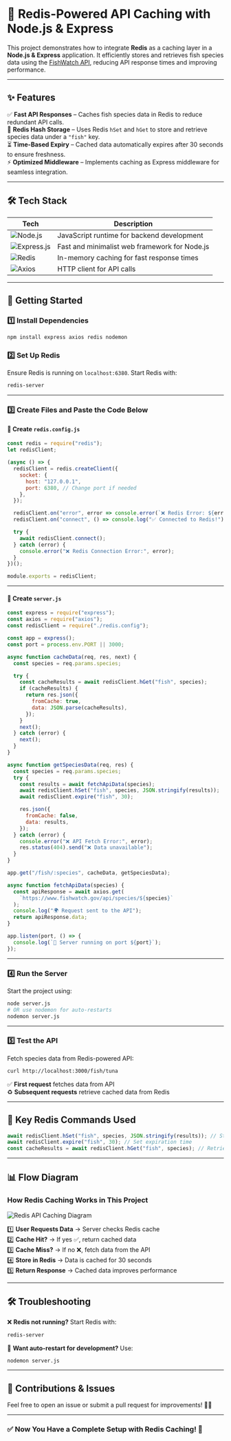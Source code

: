 

# 🚀 Redis-Powered API Caching with Node.js & Express  

This project demonstrates how to integrate **Redis** as a caching layer in a **Node.js & Express** application. It efficiently stores and retrieves fish species data using the [FishWatch API](https://www.fishwatch.gov/), reducing API response times and improving performance.  

---

## ✨ Features  
✅ **Fast API Responses** – Caches fish species data in Redis to reduce redundant API calls.  
🚀 **Redis Hash Storage** – Uses Redis `hSet` and `hGet` to store and retrieve species data under a `"fish"` key.  
⏳ **Time-Based Expiry** – Cached data automatically expires after 30 seconds to ensure freshness.  
⚡ **Optimized Middleware** – Implements caching as Express middleware for seamless integration.  

---

## 🛠 Tech Stack  

| Tech | Description |
|------|------------|
| ![Node.js](https://img.shields.io/badge/Node.js-43853D?style=for-the-badge&logo=node.js&logoColor=white) | JavaScript runtime for backend development |
| ![Express.js](https://img.shields.io/badge/Express.js-000000?style=for-the-badge&logo=express&logoColor=white) | Fast and minimalist web framework for Node.js |
| ![Redis](https://img.shields.io/badge/Redis-DC382D?style=for-the-badge&logo=redis&logoColor=white) | In-memory caching for fast response times |
| ![Axios](https://img.shields.io/badge/Axios-5A29E4?style=for-the-badge&logo=axios&logoColor=white) | HTTP client for API calls |

---

## 🚀 Getting Started 

### 1️⃣ Install Dependencies  
```sh
npm install express axios redis nodemon
```

### 2️⃣ Set Up Redis  
Ensure Redis is running on `localhost:6380`. Start Redis with:  
```sh
redis-server
```

---

### 3️⃣ Create Files and Paste the Code Below  

#### 📌 **Create `redis.config.js`**  
```javascript
const redis = require("redis");
let redisClient;

(async () => {
  redisClient = redis.createClient({
    socket: {
      host: "127.0.0.1",
      port: 6380, // Change port if needed
    },
  });

  redisClient.on("error", error => console.error(`❌ Redis Error: ${error}`));
  redisClient.on("connect", () => console.log("✅ Connected to Redis!"));

  try {
    await redisClient.connect();
  } catch (error) {
    console.error("❌ Redis Connection Error:", error);
  }
})();

module.exports = redisClient;
```

---

#### 📌 **Create `server.js`**  
```javascript
const express = require("express");
const axios = require("axios");
const redisClient = require("./redis.config");

const app = express();
const port = process.env.PORT || 3000;

async function cacheData(req, res, next) {
  const species = req.params.species;

  try {
    const cacheResults = await redisClient.hGet("fish", species);
    if (cacheResults) {
      return res.json({
        fromCache: true,
        data: JSON.parse(cacheResults),
      });
    }
    next();
  } catch (error) {
    next();
  }
}

async function getSpeciesData(req, res) {
  const species = req.params.species;
  try {
    const results = await fetchApiData(species);
    await redisClient.hSet("fish", species, JSON.stringify(results));
    await redisClient.expire("fish", 30);

    res.json({
      fromCache: false,
      data: results,
    });
  } catch (error) {
    console.error("❌ API Fetch Error:", error);
    res.status(404).send("❌ Data unavailable");
  }
}

app.get("/fish/:species", cacheData, getSpeciesData);

async function fetchApiData(species) {
  const apiResponse = await axios.get(
    `https://www.fishwatch.gov/api/species/${species}`
  );
  console.log("🌍 Request sent to the API");
  return apiResponse.data;
}

app.listen(port, () => {
  console.log(`🚀 Server running on port ${port}`);
});
```

---

### 4️⃣ Run the Server  
Start the project using:  
```sh
node server.js
# OR use nodemon for auto-restarts
nodemon server.js
```

---

### 5️⃣ Test the API  

Fetch species data from Redis-powered API:  
```sh
curl http://localhost:3000/fish/tuna
```
✅ **First request** fetches data from API  
♻️ **Subsequent requests** retrieve cached data from Redis  

---

## 📌 Key Redis Commands Used  
```javascript
await redisClient.hSet("fish", species, JSON.stringify(results)); // Store in Redis
await redisClient.expire("fish", 30); // Set expiration time
const cacheResults = await redisClient.hGet("fish", species); // Retrieve from Redis
```

---

## 📊 Flow Diagram  

### **How Redis Caching Works in This Project**  
![Redis API Caching Diagram](https://www.enterprisedb.com/sites/default/files/inline-images/Redis.png)  

1️⃣ **User Requests Data** → Server checks Redis cache  
2️⃣ **Cache Hit?** → If yes ✅, return cached data  
3️⃣ **Cache Miss?** → If no ❌, fetch data from the API  
4️⃣ **Store in Redis** → Data is cached for 30 seconds  
5️⃣ **Return Response** → Cached data improves performance  

---

## 🛠 Troubleshooting  
❌ **Redis not running?** Start Redis with:  
```sh
redis-server
```
🔄 **Want auto-restart for development?** Use:  
```sh
nodemon server.js
```

---

## 📢 Contributions & Issues  
Feel free to open an issue or submit a pull request for improvements! 🚀🔥  

---

### ✅ **Now You Have a Complete Setup with Redis Caching!** 🚀  
